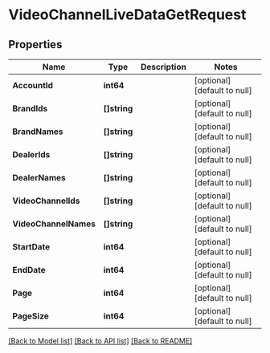 # VideoChannelLiveDataGetRequest

## Properties
Name | Type | Description | Notes
------------ | ------------- | ------------- | -------------
**AccountId** | **int64** |  | [optional] [default to null]
**BrandIds** | **[]string** |  | [optional] [default to null]
**BrandNames** | **[]string** |  | [optional] [default to null]
**DealerIds** | **[]string** |  | [optional] [default to null]
**DealerNames** | **[]string** |  | [optional] [default to null]
**VideoChannelIds** | **[]string** |  | [optional] [default to null]
**VideoChannelNames** | **[]string** |  | [optional] [default to null]
**StartDate** | **int64** |  | [optional] [default to null]
**EndDate** | **int64** |  | [optional] [default to null]
**Page** | **int64** |  | [optional] [default to null]
**PageSize** | **int64** |  | [optional] [default to null]

[[Back to Model list]](../README.md#documentation-for-models) [[Back to API list]](../README.md#documentation-for-api-endpoints) [[Back to README]](../README.md)


